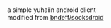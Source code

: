 #

a simple yuhaiin android client  
modified from  [bndeff/socksdroid](https://github.com/bndeff/socksdroid) 
